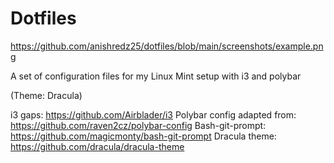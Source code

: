 # Dotfiles

https://github.com/anishredz25/dotfiles/blob/main/screenshots/example.png

A set of configuration files for my Linux Mint setup with i3 and polybar

(Theme: Dracula)

i3 gaps: https://github.com/Airblader/i3
Polybar config adapted from: https://github.com/raven2cz/polybar-config
Bash-git-prompt: https://github.com/magicmonty/bash-git-prompt
Dracula theme: https://github.com/dracula/dracula-theme

